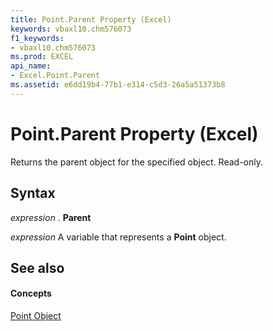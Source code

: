 ```yaml
---
title: Point.Parent Property (Excel)
keywords: vbaxl10.chm576073
f1_keywords:
- vbaxl10.chm576073
ms.prod: EXCEL
api_name:
- Excel.Point.Parent
ms.assetid: e6dd19b4-77b1-e314-c5d3-26a5a51373b8
---
```



# Point.Parent Property (Excel)

Returns the parent object for the specified object. Read-only.


## Syntax

 _expression_ . **Parent**

 _expression_ A variable that represents a **Point** object.


## See also


#### Concepts


[Point Object](point-object-excel.md)

